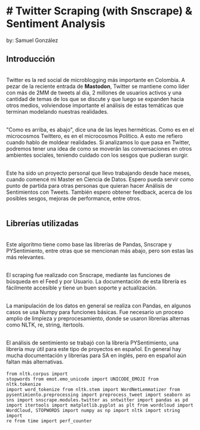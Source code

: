 <h1># Twitter Scraping (with Snscrape) & Sentiment Analysis</h1>
by: Samuel González

<h2><b>Introducción</b></h2>
</br>
Twitter es la red social de microblogging más importante en Colombia. A pezar de la reciente entrada de <b>Mastodon</b>, Twitter se mantiene como líder con más de 2MM de tweets al día, 2 millones de usuarios activos y una cantidad de temas de los que se discute y que luego se expanden hacia otros medios, volviendose importante el análisis de estas temáticas que terminan modelando nuestras realidades. 
</br></br>

"Como es arriba, es abajo", dice una de las leyes herméticas. Como es en el microcosmos Twittero, es en el microcosmos Político. A esto me refiero cuando hablo de moldear realidades. Si analizamos lo que pasa en Twitter, podremos tener una idea de como se moverán las conversaciones en otros ambientes sociales, teniendo cuidado con los sesgos que pudieran surgir.
</br></br>

Este ha sido un proyecto personal que llevo trabajando desde hace meses, cuando comencé mi Master en Ciencia de Datos. Espero pueda servir como punto de partida para otras personas que quieran hacer Análisis de Sentimientos con Tweets. También espero obtener feedback, acerca de los posibles sesgos, mejoras de performance, entre otros.
</br>
</br>


<h2><b>Librerías utilizadas</b></h2>
</br>
Este algoritmo tiene como base las librerías de Pandas, Snscrape y PYSentimiento, entre otras que se mencionan más abajo, pero son estas las más relevantes. 
</br></br>

El scraping fue realizado con Snscrape, mediante las funciones de búsqueda en el Feed y por Usuario. La documentación de esta librería es fácilmente accesible y tiene un buen soporte y actualización.
</br></br>

La manipulación de los datos en general se realiza con Pandas, en algunos casos se usa Numpy para funciones básicas. Fue necesario un proceso amplio de limpieza y preprocesamiento, donde se usaron librerías alternas como NLTK, re, string, itertools.
</br></br>

El análisis de sentimiento se trabajó con la librería PYSentimiento, una librería muy útil para este tipo de proyectos en español. En general hay mucha documentación y librerías para SA en inglés, pero en español aún faltan más alternativas.
</br>
</br><code>from nltk.corpus import stopwords
from emot.emo_unicode import UNICODE_EMOJI
from nltk.tokenize import word_tokenize 
from nltk.stem import WordNetLemmatizer
from pysentimiento.preprocessing import preprocess_tweet
import seaborn as sns
import snscrape.modules.twitter as sntwitter
import pandas as pd
import itertools
import matplotlib.pyplot as plt 
from wordcloud import WordCloud, STOPWORDS
import numpy as np
import nltk 
import string
import re
from time import perf_counter</code>
</br>
</br>

